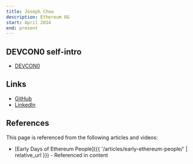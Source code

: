 ```yaml
---
title: Joseph Chow
description: Ethereum OG
start: April 2014
end: present
---
```


## DEVCON0 self-intro
- [DEVCON0](https://youtu.be/_BvvUlKDqp0?t=20m11s)

## Links
- [GitHub](https://github.com/ethers)
- [LinkedIn](https://www.linkedin.com/in/josephmchow/)

## References

This page is referenced from the following articles and videos:

- [Early Days of Ethereum People]({{ '/articles/early-ethereum-people/' | relative_url }}) - Referenced in content